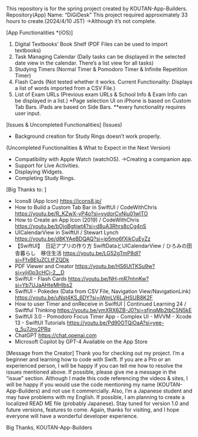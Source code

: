 This repository is for the spring project created by KOUTAN-App-Builders. Repository(App) Name: “DiGiDesk”
This project required approximately 33 hours to create.(2024/4/10 JST) →Although it’s not complete.

[App Functionalities *(iOS)]
1. Digital Textbooks’ Book Shelf  (PDF Files can be used to import textbooks)
2. Task Managing Calendar (Daily tasks can be displayed in the selected date view in the calendar. There’s a list view for all tasks) 
3. Studying Timers (Normal Timer & Pomodoro Timer & Infinite Repetition Timer)
4. Flash Cards (Not tested whether it works. Current Functionality: Displays a list of words imported from a CSV File.)
5. List of Exam URLs (Previous exam URLs & School Info & Exam Info can be displayed in a list.)
*Page selection UI on iPhone is based on Custom Tab Bars. iPads are based on Side Bars.
**every functionality requires user input.

[Issues & Uncompleted Functionalities]
(Issues)
- Background creation for Study Rings doesn’t work properly.

(Uncompleted Functionalities & What to Expect in the Next Version)
- Compatibility with Apple Watch (watchOS). →Creating a companion app.
- Support for Live Activities.
- Displaying Widgets.
- Completing Study Rings.

[Big Thanks to: ]
- Icons8 (App Icon)
	https://icons8.jp/
- How to Build a Custom Tab Bar in SwiftUI / CodeWithChris 
	https://youtu.be/R_KZwX-yP4o?si=yvdorCvNju01wITO
- How to Create an App Icon (2019) / CodeWithChris
	https://youtu.be/bOjoBgtjwt4?si=d8uA3Rhrs8cCg4nS
- UICalendarView in SwiftUI / Stewart Lynch
	https://youtu.be/d8KYAeBDQAQ?si=ip5mo6fXikCuEyZz
- 【SwiftUI】　日記アプリの作り方 SwiftDataとUICalendarView / ひろみの田舎暮らし　移住生活
	https://youtu.be/LG52gTmP8dI?si=FfxBEIuZCLtFZQDk
- PDF Viewer and Creator
	https://youtu.be/HS6UtTKSu9w?si=vjij0p3cHCj-2__D
- SwiftUI - Flash Cards
	https://youtu.be/NH-mR7nhnKw?si=Yb7UJaAHteMHIbs2
- SwiftUI - Pokedex (Data from CSV File, Navigation View/NavigationLink)
	https://youtu.be/uNst4KS_6DY?si=iWmLV6LJHSUB8K2F
- How to user Timer and onReceive in SwiftUI | Continued Learning 24 / Swiftful Thinking
	https://youtu.be/ymXRX6ZB-J0?si=sfjnqMb2tbC5N5kE
- SwiftUI 3.0 - Pomodoro Focus Timer App - Complex UI - MVVM - Xcode 13 - SwiftUI Tutorials
	https://youtu.be/Pd90OTQiOaA?si=yee-g_5u7Jnv2PRq
- ChatGPT
	https://chat.openai.com
- Microsoft Copilot by GPT-4
	Available on the App Store

[Message from the Creator]
Thank you for checking out my project.
I’m a beginner and learning how to code with Swift.
If you are a Pro or an experienced person, I will be happy if you can tell me how to resolve the issues mentioned above. If possible, please give me a message in the “issue” section.
Although I made this code referencing the videos & sites, I will be happy if you would use the code mentioning my name (KOUTAN-App-Builders) and not use it commercially.
Also, I’m a Japanese student and may have problems with my English.
If possible, I am planning to create a localized READ ME file (probably Japanese). 
Stay tuned for version 1.0 and future versions, features to come.
Again, thanks for visiting, and I hope everyone will have a wonderful developer experience.

Big Thanks,
KOUTAN-App-Builders
